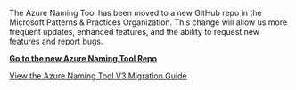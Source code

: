 The Azure Naming Tool has been moved to a new GitHub repo in the Microsoft Patterns & Practices Organization. 
This change will allow us more frequent updates, enhanced features, and the ability to request new features and report bugs.

[**Go to the new Azure Naming Tool Repo**](https://github.com/mspnp/AzureNamingTool)

[View the Azure Naming Tool V3 Migration Guide](https://github.com/mspnp/AzureNamingTool/wiki/v3.0.0-Repository-Migration-Instructions)
